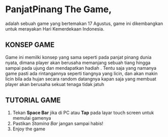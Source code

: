 # PanjatPinang The Game,

adalah sebuah game yang bertemakan 17 Agustus, game ini dikembangkan untuk merayakan Hari Kemerdekaan Indonesia.

## KONSEP GAME

Game ini memilki konsep yang sama seperti pada panjat pinang dunia nyata, dimana player akan berusaha memanjang sebuah tiang hingga sampai pada ujung dan mendapatkan hadiah . Tentu saja yang namanya game pasti ada rintangannya seperti tiangnya yang licin, dan akan makin licin bila ada hujan secara random datangnya kapan saja yang membuat player akan berusaha sekuat tenaga tidak jatuh

## TUTORIAL GAME

1. Tekan **Space Bar** jika di PC atau **Tap** pada layar touch screen untuk memulai gamenya
2. Pastikan _Stamina Bar_ jangan sampai habis!
3. Enjoy the game
